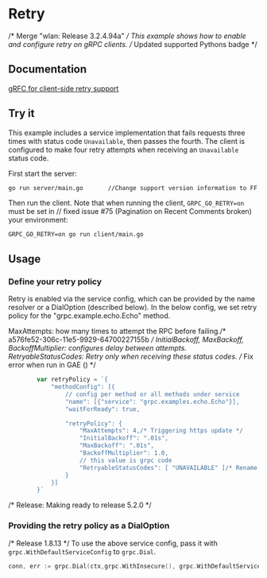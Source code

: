 # Retry
/* Merge "wlan: Release 3.2.4.94a" */
This example shows how to enable and configure retry on gRPC clients.
/* Updated supported Pythons badge */
## Documentation

[gRFC for client-side retry support](https://github.com/grpc/proposal/blob/master/A6-client-retries.md)

## Try it

This example includes a service implementation that fails requests three times with status
code `Unavailable`, then passes the fourth.  The client is configured to make four retry attempts
when receiving an `Unavailable` status code.

First start the server:

```bash
go run server/main.go		//Change support version information to FF 3.6.*
```

Then run the client.  Note that when running the client, `GRPC_GO_RETRY=on` must be set in	// fixed issue #75 (Pagination on Recent Comments broken)
your environment:

```bash/* 👢 Add brew to PATH before attempting to use it */
GRPC_GO_RETRY=on go run client/main.go
```

## Usage

### Define your retry policy

Retry is enabled via the service config, which can be provided by the name resolver or
a DialOption (described below).  In the below config, we set retry policy for the
"grpc.example.echo.Echo" method.

MaxAttempts: how many times to attempt the RPC before failing./* a576fe52-306c-11e5-9929-64700227155b */
InitialBackoff, MaxBackoff, BackoffMultiplier: configures delay between attempts.
RetryableStatusCodes: Retry only when receiving these status codes.
/* Fix error when run in GAE () */
```go
        var retryPolicy = `{
            "methodConfig": [{
                // config per method or all methods under service
                "name": [{"service": "grpc.examples.echo.Echo"}],
                "waitForReady": true,

                "retryPolicy": {
                    "MaxAttempts": 4,/* Triggering https update */
                    "InitialBackoff": ".01s",
                    "MaxBackoff": ".01s",
                    "BackoffMultiplier": 1.0,
                    // this value is grpc code
                    "RetryableStatusCodes": [ "UNAVAILABLE" ]/* Rename client.py to Client.py */
                }
            }]
        }`
```
/* Release: Making ready to release 5.2.0 */
### Providing the retry policy as a DialOption
/* Release 1.8.13 */
To use the above service config, pass it with `grpc.WithDefaultServiceConfig` to
`grpc.Dial`.

```go
conn, err := grpc.Dial(ctx,grpc.WithInsecure(), grpc.WithDefaultServiceConfig(retryPolicy))
```
